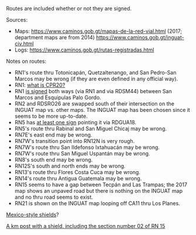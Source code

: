 Routes are included whether or not they are signed.

Sources:
* Maps: https://www.caminos.gob.gt/mapas-de-la-red-vial.html (2017; department maps are from 2014) https://www.caminos.gob.gt/inguat-civ.html
* Logs: https://www.caminos.gob.gt/rutas-registradas.html

Notes on routes:
* RN1's route thru Totonicapán, Quetzaltenango, and San Pedro-San Marcos may be wrong (if they are even defined in any official way).
* RN1: [what is CPR20?](https://www.google.com/maps/@14.8674436,-91.4680109,3a,15y,242.92h,87.69t/data=!3m6!1e1!3m4!1sTrXteyf8aYDqOOGX0SsCcw!2e0!7i13312!8i6656?entry=ttu)
* RN1 [is signed](https://www.google.com/maps/@14.9441759,-91.8340602,3a,15.2y,47.57h,83.2t/data=!3m6!1e1!3m4!1sdHia8nG7UmJKNsPq1zMfIg!2e0!7i13312!8i6656?entry=ttu) both ways (via RN1 and via RDSM44) between San Marcos and Esquipulas Palo Gordo.
* RN2 and RDSRO26 are swapped south of their intersection on the INGUAT map vs. other maps. The INGUAT map has been chosen since it seems to be more up-to-date.
* RN5 has [at least one sign](https://www.google.com/maps/@14.798264,-90.6430745,3a,35.9y,26.53h,79.34t/data=!3m6!1e1!3m4!1sHaNq-r68fmhDa7vCcUOgpQ!2e0!7i13312!8i6656?entry=ttu) pointing it via RDGUA18.
* RN5's route thru Rabinal and San Miguel Chicaj may be wrong.
* RN7E's east end may be wrong.
* RN7W's transition point into RN12N is very rough.
* RN7W's route thru San Ildefonso Ixtahuacán may be wrong.
* RN7W's route thru San Miguel Uspantán may be wrong.
* RN8's south end may be wrong.
* RN12S's south and north ends may be wrong.
* RN13's route thru Flores Costa Cuca may be wrong.
* RN14's route thru Antigua Guatemala may be wrong.
* RN15 seems to have a gap between Tecpán and Las Trampas; the 2017 map shows an unpaved road but there is nothing on the INGUAT map and no thru road seems to exist.
* RN21 is shown on the INGUAT map looping off CA11 thru Los Planes.

[Mexico-style shields](https://www.google.com/maps/@15.103158,-90.446995,3a,19.9y,117.35h,87.71t/data=!3m6!1e1!3m4!1sntYppFgMx1RLeZ4v4rDMrA!2e0!7i13312!8i6656?entry=ttu)?

[A km post with a shield, including the section number 02 of RN 15](https://www.google.com/maps/@14.9577456,-91.1057903,3a,15y,231.93h,83.38t/data=!3m6!1e1!3m4!1sDeeCILk9IMer_jHtqyGmFQ!2e0!7i13312!8i6656?entry=ttu)

